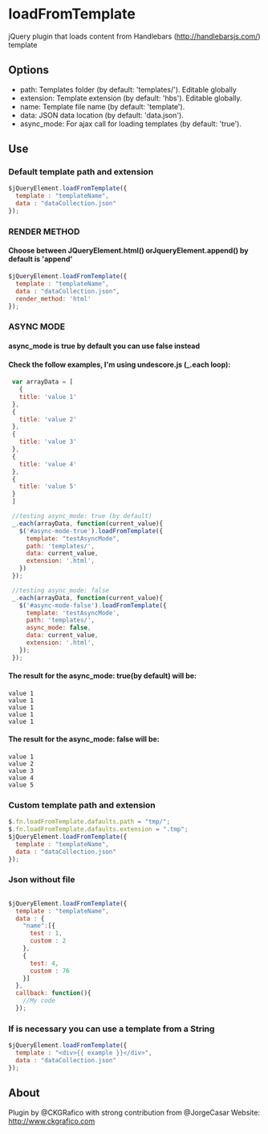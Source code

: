# loadFromTemplate
jQuery plugin that loads content from Handlebars (http://handlebarsjs.com/) template

## Options
* path: Templates folder (by default: 'templates/'). Editable globally
* extension: Template extension (by default: 'hbs'). Editable globally.
* name: Template file name (by default: 'template').
* data: JSON data location (by default: 'data.json').
* async_mode: For ajax call for loading templates (by default: 'true').

## Use

### Default template path and extension
```javascript
$jQueryElement.loadFromTemplate({
  template : "templateName",
  data : "dataCollection.json"
});
```
### RENDER METHOD
#### Choose between JQueryElement.html() orJqueryElement.append() by default is 'append'
```javascript
$jQueryElement.loadFromTemplate({
  template : "templateName",
  data : "dataCollection.json",
  render_method: 'html'
});
```

### ASYNC MODE
#### async_mode is true by default you can use false instead
####
#### Check the follow examples, I'm using undescore.js (_.each loop):
####
```javascript
 var arrayData = [
   {
   title: 'value 1'
 },
 {
   title: 'value 2'
 },
 {
   title: 'value 3'
 },
 {
   title: 'value 4'
 },
 {
   title: 'value 5'
 }
 ]

 //testing async_mode: true (by default)
 _.each(arrayData, function(current_value){
   $('#async-mode-true').loadFromTemplate({
     template: "testAsyncMode",
     path: 'templates/',
     data: current_value,
     extension: '.html',
   })
 });

 //testing async_mode: false
 _.each(arrayData, function(current_value){
   $('#async-mode-false').loadFromTemplate({
     template: 'testAsyncMode',
     path: 'templates/',
     async_mode: false,
     data: current_value,
     extension: '.html',
   });
 });

```

#### The result for the async_mode: true(by default) will be:
####
```
value 1
value 1
value 1
value 1
value 1
```

#### The result for the async_mode: false will be:
####
```
value 1
value 2
value 3
value 4
value 5
```

### Custom template path and extension
```javascript
$.fn.loadFromTemplate.dafaults.path = "tmp/";
$.fn.loadFromTemplate.dafaults.extension = ".tmp";
$jQueryElement.loadFromTemplate({
  template : "templateName",
  data : "dataCollection.json"
});
```

### Json without file
```javascript

$jQueryElement.loadFromTemplate({
  template : "templateName",
  data : {
    "name":[{
      test : 1,
      custom : 2
    },
    {
      test: 4,
      custom : 76
    }]
  },
  callback: function(){
    //My code
  });
```

### If is necessary you can use a template from a String
```javascript
$jQueryElement.loadFromTemplate({
  template : "<div>{{ example }}</div>",
  data : "dataCollection.json"
});
```

## About
Plugin by @CKGRafico with strong contribution from @JorgeCasar
Website: http://www.ckgrafico.com
